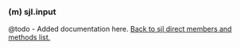 ### (m) sjl.input
@todo - Added documentation here.
[Back to sjl direct members and methods list.](#sjl-direct-members-and-methods)
